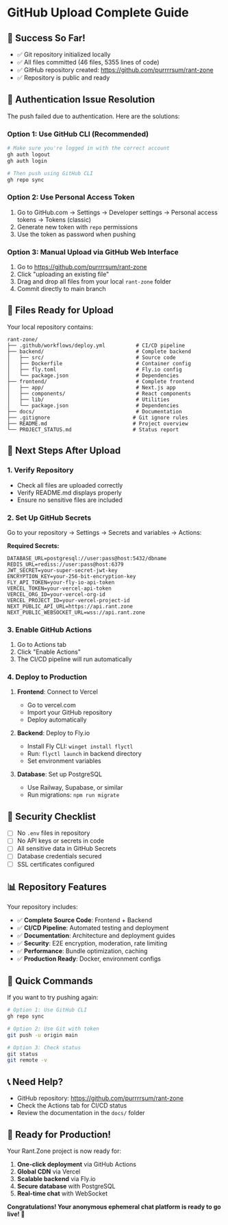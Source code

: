 # GitHub Upload Complete Guide

## 🎉 Success So Far!
- ✅ Git repository initialized locally
- ✅ All files committed (46 files, 5355 lines of code)
- ✅ GitHub repository created: https://github.com/purrrrsum/rant-zone
- ✅ Repository is public and ready

## 🔧 Authentication Issue Resolution

The push failed due to authentication. Here are the solutions:

### Option 1: Use GitHub CLI (Recommended)
```bash
# Make sure you're logged in with the correct account
gh auth logout
gh auth login

# Then push using GitHub CLI
gh repo sync
```

### Option 2: Use Personal Access Token
1. Go to GitHub.com → Settings → Developer settings → Personal access tokens → Tokens (classic)
2. Generate new token with `repo` permissions
3. Use the token as password when pushing

### Option 3: Manual Upload via GitHub Web Interface
1. Go to https://github.com/purrrrsum/rant-zone
2. Click "uploading an existing file"
3. Drag and drop all files from your local `rant-zone` folder
4. Commit directly to main branch

## 📁 Files Ready for Upload

Your local repository contains:
```
rant-zone/
├── .github/workflows/deploy.yml          # CI/CD pipeline
├── backend/                              # Complete backend
│   ├── src/                              # Source code
│   ├── Dockerfile                        # Container config
│   ├── fly.toml                          # Fly.io config
│   └── package.json                      # Dependencies
├── frontend/                             # Complete frontend
│   ├── app/                              # Next.js app
│   ├── components/                       # React components
│   ├── lib/                              # Utilities
│   └── package.json                      # Dependencies
├── docs/                                 # Documentation
├── .gitignore                           # Git ignore rules
├── README.md                            # Project overview
└── PROJECT_STATUS.md                    # Status report
```

## 🚀 Next Steps After Upload

### 1. Verify Repository
- Check all files are uploaded correctly
- Verify README.md displays properly
- Ensure no sensitive files are included

### 2. Set Up GitHub Secrets
Go to your repository → Settings → Secrets and variables → Actions:

**Required Secrets:**
```
DATABASE_URL=postgresql://user:pass@host:5432/dbname
REDIS_URL=rediss://user:pass@host:6379
JWT_SECRET=your-super-secret-jwt-key
ENCRYPTION_KEY=your-256-bit-encryption-key
FLY_API_TOKEN=your-fly-io-api-token
VERCEL_TOKEN=your-vercel-api-token
VERCEL_ORG_ID=your-vercel-org-id
VERCEL_PROJECT_ID=your-vercel-project-id
NEXT_PUBLIC_API_URL=https://api.rant.zone
NEXT_PUBLIC_WEBSOCKET_URL=wss://api.rant.zone
```

### 3. Enable GitHub Actions
1. Go to Actions tab
2. Click "Enable Actions"
3. The CI/CD pipeline will run automatically

### 4. Deploy to Production
1. **Frontend**: Connect to Vercel
   - Go to vercel.com
   - Import your GitHub repository
   - Deploy automatically

2. **Backend**: Deploy to Fly.io
   - Install Fly CLI: `winget install flyctl`
   - Run: `flyctl launch` in backend directory
   - Set environment variables

3. **Database**: Set up PostgreSQL
   - Use Railway, Supabase, or similar
   - Run migrations: `npm run migrate`

## 🔐 Security Checklist
- [ ] No `.env` files in repository
- [ ] No API keys or secrets in code
- [ ] All sensitive data in GitHub Secrets
- [ ] Database credentials secured
- [ ] SSL certificates configured

## 📊 Repository Features
Your repository includes:
- ✅ **Complete Source Code**: Frontend + Backend
- ✅ **CI/CD Pipeline**: Automated testing and deployment
- ✅ **Documentation**: Architecture and deployment guides
- ✅ **Security**: E2E encryption, moderation, rate limiting
- ✅ **Performance**: Bundle optimization, caching
- ✅ **Production Ready**: Docker, environment configs

## 🎯 Quick Commands

If you want to try pushing again:
```bash
# Option 1: Use GitHub CLI
gh repo sync

# Option 2: Use Git with token
git push -u origin main

# Option 3: Check status
git status
git remote -v
```

## 📞 Need Help?
- GitHub repository: https://github.com/purrrrsum/rant-zone
- Check the Actions tab for CI/CD status
- Review the documentation in the `docs/` folder

## 🚀 Ready for Production!
Your Rant.Zone project is now ready for:
1. **One-click deployment** via GitHub Actions
2. **Global CDN** via Vercel
3. **Scalable backend** via Fly.io
4. **Secure database** with PostgreSQL
5. **Real-time chat** with WebSocket

**Congratulations! Your anonymous ephemeral chat platform is ready to go live! 🎉** 
